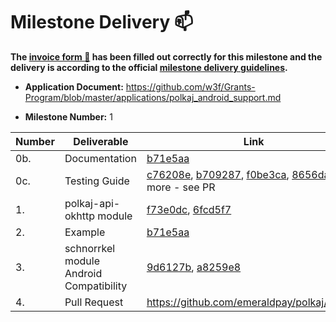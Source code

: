 # Milestone Delivery :mailbox:
    
**The [invoice form :pencil:](https://docs.google.com/forms/d/e/1FAIpQLSfmNYaoCgrxyhzgoKQ0ynQvnNRoTmgApz9NrMp-hd8mhIiO0A/viewform) has been filled out correctly for this milestone and the delivery is according to the official [milestone delivery guidelines](https://github.com/w3f/Grants-Program/blob/master/docs/milestone-deliverables-guidelines.md).**

* **Application Document:** https://github.com/w3f/Grants-Program/blob/master/applications/polkaj_android_support.md

* **Milestone Number:** 1


| Number | Deliverable | Link | Notes |
| ------------- | ------------- | ------------- |------------- |
| 0b. | Documentation | [b71e5aa](https://github.com/emeraldpay/polkaj/pull/73/commits/b71e5aada20cd6ee87f7ed33235bd2df8334653f)|
| 0c. | Testing Guide | [c76208e](https://github.com/emeraldpay/polkaj/pull/73/commits/c76208e755d0a849c0036a366ac5f41c41513e47), [b709287](https://github.com/emeraldpay/polkaj/pull/73/commits/b7092878cfea80f46bafdd00dd5ff42f338c0919), [f0be3ca](https://github.com/emeraldpay/polkaj/pull/73/commits/f0be3ca421c961cbdf23bde53896907566878a59), [8656daa](https://github.com/emeraldpay/polkaj/pull/73/commits/8656daa9fcf3eac28e7933dce99efc63aff2b717), and more - see PR|
| 1. | polkaj-api-okhttp module | [f73e0dc](https://github.com/emeraldpay/polkaj/pull/73/commits/f73e0dcef71dd82a29f8085afff8938362375fb7), [6fcd5f7](https://github.com/emeraldpay/polkaj/pull/73/commits/6fcd5f78bac43330c474c6478fed4b9fb485c8cd)|  
| 2. | Example | [b71e5aa](https://github.com/emeraldpay/polkaj/pull/73/commits/b71e5aada20cd6ee87f7ed33235bd2df8334653f)|  
| 3. | schnorrkel module Android Compatibility | [9d6127b](https://github.com/emeraldpay/polkaj/pull/73/commits/9d6127b02a7b116206a659a8404cae7d6d379406), [a8259e8](https://github.com/emeraldpay/polkaj/pull/73/commits/a8259e8d06c44dda95fe8115cfc0a5b7e4375d86) |  
| 4. | Pull Request | https://github.com/emeraldpay/polkaj/pull/73 |
